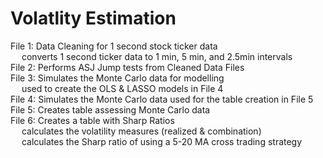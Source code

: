 # Volatlity Estimation

File 1: Data Cleaning for 1 second stock ticker data
<br/> &emsp; converts 1 second ticker data to 1 min, 5 min, and 2.5min intervals
<br/> File 2: Performs ASJ Jump tests from Cleaned Data Files
<br/> File 3: Simulates the Monte Carlo data for modelling
<br/> &emsp; used to create the OLS & LASSO models in File 4
<br/> File 4: Simulates the Monte Carlo data used for the table creation in File 5
<br/> File 5: Creates table assessing Monte Carlo data
<br/> File 6: Creates a table with Sharp Ratios
<br/>  &emsp; calculates the volatility measures (realized & combination)
<br/>  &emsp; calculates the Sharp ratio of using a 5-20 MA cross trading strategy
